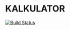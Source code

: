 KALKULATOR
===========

[![Build Status](https://travis-ci.org/by-examples/zad-kalkulator.svg?branch=master)](https://travis-ci.org/by-examples/zad-kalkulator)


